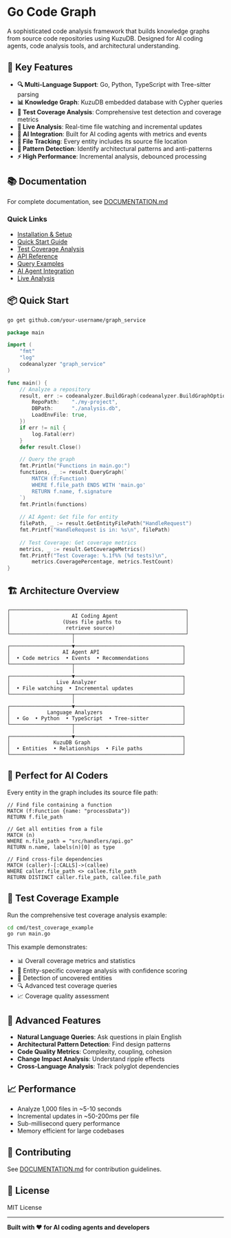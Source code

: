# Go Code Graph 

A sophisticated code analysis framework that builds knowledge graphs from source code repositories using KuzuDB. Designed for AI coding agents, code analysis tools, and architectural understanding.

## 🚀 Key Features

- **🔍 Multi-Language Support**: Go, Python, TypeScript with Tree-sitter parsing
- **📊 Knowledge Graph**: KuzuDB embedded database with Cypher queries  
- **🧪 Test Coverage Analysis**: Comprehensive test detection and coverage metrics
- **🔄 Live Analysis**: Real-time file watching and incremental updates
- **🤖 AI Integration**: Built for AI coding agents with metrics and events
- **📍 File Tracking**: Every entity includes its source file location
- **🎯 Pattern Detection**: Identify architectural patterns and anti-patterns
- **⚡ High Performance**: Incremental analysis, debounced processing

## 📚 Documentation

For complete documentation, see [DOCUMENTATION.md](DOCUMENTATION.md)

### Quick Links
- [Installation & Setup](DOCUMENTATION.md#installation)
- [Quick Start Guide](DOCUMENTATION.md#quick-start)
- [Test Coverage Analysis](DOCUMENTATION.md#test-coverage-analysis)
- [API Reference](DOCUMENTATION.md#api-reference)
- [Query Examples](DOCUMENTATION.md#query-examples)
- [AI Agent Integration](DOCUMENTATION.md#ai-agent-integration)
- [Live Analysis](DOCUMENTATION.md#live-analysis)

## 📦 Quick Start

```bash
go get github.com/your-username/graph_service
```

```go
package main

import (
    "fmt"
    "log"
    codeanalyzer "graph_service"
)

func main() {
    // Analyze a repository
    result, err := codeanalyzer.BuildGraph(codeanalyzer.BuildGraphOptions{
        RepoPath:    "./my-project",
        DBPath:      "./analysis.db", 
        LoadEnvFile: true,
    })
    if err != nil {
        log.Fatal(err)
    }
    defer result.Close()

    // Query the graph
    fmt.Println("Functions in main.go:")
    functions, _ := result.QueryGraph(`
        MATCH (f:Function) 
        WHERE f.file_path ENDS WITH 'main.go'
        RETURN f.name, f.signature
    `)
    fmt.Println(functions)
    
    // AI Agent: Get file for entity
    filePath, _ := result.GetEntityFilePath("HandleRequest")
    fmt.Printf("HandleRequest is in: %s\n", filePath)
    
    // Test Coverage: Get coverage metrics
    metrics, _ := result.GetCoverageMetrics()
    fmt.Printf("Test Coverage: %.1f%% (%d tests)\n", 
        metrics.CoveragePercentage, metrics.TestCount)
}
```

## 🏗️ Architecture Overview

```
┌─────────────────────────────────────────────────────────┐
│                    AI Coding Agent                      │
│                 (Uses file paths to                     │
│                  retrieve source)                       │
└────────────────────┬────────────────────────────────────┘
                     │ 
┌────────────────────▼───────────────────────────────────┐
│                 AI Agent API                           │
│  • Code metrics  • Events  • Recommendations           │
└────────────────────┬───────────────────────────────────┘
                     │
┌────────────────────▼───────────────────────────────────┐
│               Live Analyzer                            │
│  • File watching  • Incremental updates                │
└────────────────────┬───────────────────────────────────┘
                     │
┌────────────────────▼───────────────────────────────────┐
│            Language Analyzers                          │
│  • Go  • Python  • TypeScript  • Tree-sitter           │
└────────────────────┬───────────────────────────────────┘
                     │
┌────────────────────▼───────────────────────────────────┐
│              KuzuDB Graph                              │
│  • Entities  • Relationships  • File paths             │
└────────────────────────────────────────────────────────┘
```

## 🎯 Perfect for AI Coders

Every entity in the graph includes its source file path:

```cypher
// Find file containing a function
MATCH (f:Function {name: "processData"})
RETURN f.file_path

// Get all entities from a file  
MATCH (n)
WHERE n.file_path = "src/handlers/api.go"
RETURN n.name, labels(n)[0] as type

// Find cross-file dependencies
MATCH (caller)-[:CALLS]->(callee)
WHERE caller.file_path <> callee.file_path
RETURN DISTINCT caller.file_path, callee.file_path
```

## 🧪 Test Coverage Example

Run the comprehensive test coverage analysis example:

```bash
cd cmd/test_coverage_example
go run main.go
```

This example demonstrates:
- 📊 Overall coverage metrics and statistics
- 🎯 Entity-specific coverage analysis with confidence scoring
- 🚨 Detection of uncovered entities
- 🔍 Advanced test coverage queries
- 📈 Coverage quality assessment

## 🚀 Advanced Features

- **Natural Language Queries**: Ask questions in plain English
- **Architectural Pattern Detection**: Find design patterns  
- **Code Quality Metrics**: Complexity, coupling, cohesion
- **Change Impact Analysis**: Understand ripple effects
- **Cross-Language Analysis**: Track polyglot dependencies

## 📈 Performance

- Analyze 1,000 files in ~5-10 seconds
- Incremental updates in ~50-200ms per file
- Sub-millisecond query performance
- Memory efficient for large codebases

## 🤝 Contributing

See [DOCUMENTATION.md](DOCUMENTATION.md#contributing) for contribution guidelines.

## 📄 License

MIT License

---

**Built with ❤️ for AI coding agents and developers**
